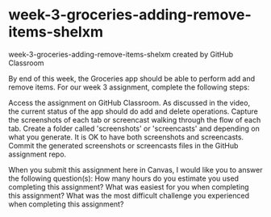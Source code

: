 # week-3-groceries-adding-remove-items-shelxm
week-3-groceries-adding-remove-items-shelxm created by GitHub Classroom

By end of this week, the Groceries app should be able to perform add and remove items. For our week 3 assignment, complete the following steps:

  Access the assignment on GitHub Classroom.
  As discussed in the video, the current status of the app should do add and delete operations.
  Capture the screenshots of each tab or screencast walking through the flow of each tab.
  Create a folder called 'screenshots' or 'screencasts' and depending on what you generate. It is OK to have both screenshots and screencasts.
  Commit the generated screenshots or screencasts files in the GitHub assignment repo.
  
When you submit this assignment here in Canvas, I would like you to answer the following question(s):
How many hours do you estimate you used completing this assignment?
What was easiest for you when completing this assignment?
What was the most difficult challenge you experienced when completing this assignment?

